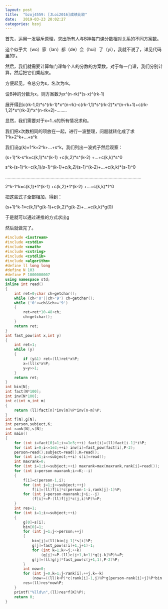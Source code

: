 ```yaml
---
layout: post
title:  "bzoj4559: [JLoi2016]成绩比较"
date:   2019-03-23 20:02:27
categories: bzoj
---
```


首先，运用一发容斥原理，求出所有人与B神每门课分数相对关系的不同方案数。

这个似乎大（wo）家（lan）都（de）会（hui）了（yi），我就不说了，详见代码里的f。

然后，我们就需要计算每门课每个人的分数的方案数。对于每一门课，我们分别计算，然后把它们乘起来。

方便起见，令总分为s，名次为rk。

设B神的分数为x，则方案数为x^(n-rk)*(s-x)^(rk-1)

展开得到c(rk-1,0)*s^(rk-1)*x^(n-rk)-c(rk-1,1)*s^(rk-2)*x^(n-rk+1)+c(rk-1,2)*s^(rk-3)*x^(n-rk+2)-........

显然，我们需要对于x=1..s的所有情况求和。

我们把x次数相同的项放在一起，进行一波整理，问题就转化成了求1^k+2^k+...+s^k

我们设g(k)=1^k+2^k+...+s^k，我们列出一波式子然后观察：

(s+1)^k-s^k=c(k,1)*s^(k-1)     +c(k,2)*s^(k-2)     +...+c(k,k)*s^0

 s^k-(s-1)^k=c(k,1)*(s-1)^(k-1)+c(k,2)*(s-1)^(k-2)+...+c(k,k)*(s-1)^0

............................................................................................................

2^k-1^k=c(k,1)*1^(k-1)     +c(k,2)*1^(k-2)     +...+c(k,k)*1^0

把这些式子全部相加，得到：

(s+1)^k-1=c(k,1)*g(k-1)+c(k,2)*g(k-2)+...+c(k,k)*g(0)

于是就可以通过递推的方式求出g

然后就做完了。

```cpp
#include <iostream>
#include <cstdio>
#include <cmath>
#include <cstring>
#include <cstdlib>
#include <algorithm>
#define ll long long
#define N 103
#define P 1000000007
using namespace std;
inline int read()
{
	int ret=0;char ch=getchar();
	while (ch<'0'||ch>'9') ch=getchar();
	while ('0'<=ch&&ch<='9')
	{
		ret=ret*10-48+ch;
		ch=getchar();
	}
	return ret;
}
int fast_pow(int x,int y)
{
	int ret=1;
	while (y)
	{
		if (y&1) ret=(ll)ret*x%P;
		x=(ll)x*x%P;
		y=y>>1;
	}
	return ret;
}
int bin[N];
int fact[N*100];
int inv[N*100];
int c(int n,int m)
{
	return (ll)fact[n]*inv[m]%P*inv[n-m]%P;
}
int f[N],g[N];
int person,subject,K;
int rank[N],s[N];
int main()
{
	for (int i=fact[0]=1;i<=1e3;++i) fact[i]=(ll)fact[i-1]*i%P;
	for (int i=0;i<=1e3;++i) inv[i]=fast_pow(fact[i],P-2);
	person=read();subject=read();K=read();
	for (int i=1;i<=subject;++i) s[i]=read();
	int maxrank=0;
	for (int i=1;i<=subject;++i) maxrank=max(maxrank,rank[i]=read());
	for (int i=person-maxrank;i>=K;--i)
	{
		f[i]=c(person-1,i);
		for (int j=1;j<=subject;++j)
			f[i]=(ll)f[i]*c(person-1-i,rank[j]-1)%P;
		for (int j=person-maxrank;j>i;--j)
			(f[i]+=P-(ll)f[j]*c(j,i)%P)%=P;
	}
	int res=1;
	for (int i=1;i<=subject;++i)
	{
		g[0]=s[i];
		bin[0]=1;
		for (int j=1;j<=person;++j)
		{
			bin[j]=(ll)bin[j-1]*s[i]%P;
			g[j]=fast_pow(s[i]+1,j+1)-1;
			for (int k=1;k<=j;++k)
				(g[j]+=P-(ll)c(j+1,k+1)*g[j-k]%P)%=P;
			g[j]=(ll)g[j]*fast_pow(c(j+1,1),P-2)%P;
		}
		int now=0;
		for (int j=0,k=1;j<rank[i];++j,k=-k)
			(now+=((ll)k+P)*c(rank[i]-1,j)%P*g[person-rank[i]+j]%P*bin[rank[i]-j-1]%P)%=P;
		res=(ll)res*now%P;
	}
	printf("%lld\n",(ll)res*f[K]%P);
	return 0;
}
```
